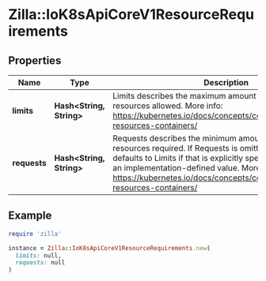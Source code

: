 # Zilla::IoK8sApiCoreV1ResourceRequirements

## Properties

| Name | Type | Description | Notes |
| ---- | ---- | ----------- | ----- |
| **limits** | **Hash&lt;String, String&gt;** | Limits describes the maximum amount of compute resources allowed. More info: https://kubernetes.io/docs/concepts/configuration/manage-resources-containers/ | [optional] |
| **requests** | **Hash&lt;String, String&gt;** | Requests describes the minimum amount of compute resources required. If Requests is omitted for a container, it defaults to Limits if that is explicitly specified, otherwise to an implementation-defined value. More info: https://kubernetes.io/docs/concepts/configuration/manage-resources-containers/ | [optional] |

## Example

```ruby
require 'zilla'

instance = Zilla::IoK8sApiCoreV1ResourceRequirements.new(
  limits: null,
  requests: null
)
```

